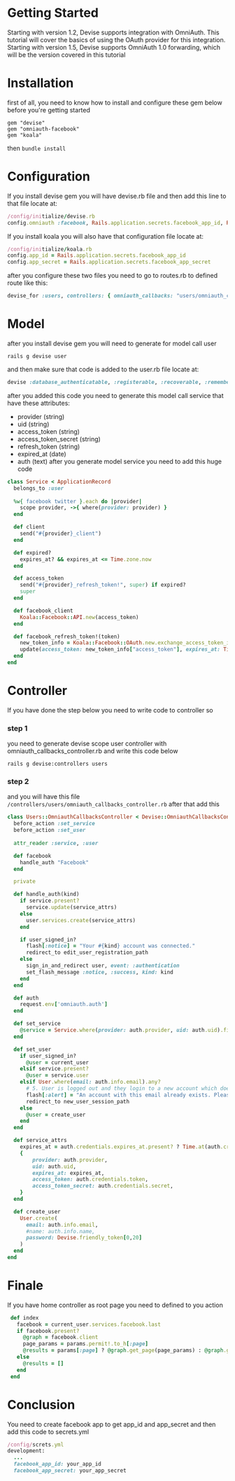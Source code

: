 # Getting Started

Starting with version 1.2, Devise supports integration with OmniAuth. This tutorial will cover the basics of using the OAuth provider for this integration.
Starting with version 1.5, Devise supports OmniAuth 1.0 forwarding, which will be the version covered in this tutorial


# Installation

first of all, you need to know how to install and configure these gem below before you're getting started

```
gem "devise"
gem "omniauth-facebook"
gem "koala"
```
then ``` bundle install ```

# Configuration

If you install devise gem you will have devise.rb file and then add this line to that file locate at: 
~~~ruby
/config/initialize/devise.rb
config.omniauth :facebook, Rails.application.secrets.facebook_app_id, Rails.application.secrets.facebook_app_secret, scope: 'email,user_posts'
~~~
If you install koala you will also have that configuration file locate at: 
~~~ruby
/config/initialize/koala.rb
config.app_id = Rails.application.secrets.facebook_app_id
config.app_secret = Rails.application.secrets.facebook_app_secret
~~~
after you configure these two files you need to go to routes.rb to defined route like this: 
~~~ruby
devise_for :users, controllers: { omniauth_callbacks: "users/omniauth_callbacks" }
~~~
# Model

after you install devise gem you will need to generate for model call user
```
rails g devise user
```
and then make sure that code is added to the user.rb file locate at: 
~~~ruby
devise :database_authenticatable, :registerable, :recoverable, :rememberable, :trackable, :validatable, :omniauthable
~~~
after you added this code you need to generate this model call service that have these attributes:
 * provider (string)
 * uid (string)
 * access_token (string)
 * access_token_secret (string)
 * refresh_token (string)
 * expired_at (date)
 * auth (text)
after you generate model service you need to add this huge code
~~~ruby
class Service < ApplicationRecord
  belongs_to :user
  
  %w{ facebook twitter }.each do |provider|
    scope provider, ->{ where(provider: provider) }
  end

  def client
    send("#{provider}_client")
  end

  def expired?
    expires_at? && expires_at <= Time.zone.now
  end

  def access_token
    send("#{provider}_refresh_token!", super) if expired?
    super
  end

  def facebook_client
    Koala::Facebook::API.new(access_token)
  end

  def facebook_refresh_token!(token)
    new_token_info = Koala::Facebook::OAuth.new.exchange_access_token_info(token)
    update(access_token: new_token_info["access_token"], expires_at: Time.zone.now + new_token_info["expires_in"])
  end
end
~~~

# Controller

If you have done the step below you need to write code to controller so

### step 1 

you need to generate devise scope user controller with omniauth_callbacks_controller.rb and write this code below
```
rails g devise:controllers users
```
### step 2

and you will have this file ```/controllers/users/omniauth_callbacks_controller.rb```
after that add this
~~~ruby
class Users::OmniauthCallbacksController < Devise::OmniauthCallbacksController
  before_action :set_service
  before_action :set_user
  
  attr_reader :service, :user

  def facebook
    handle_auth "Facebook"
  end

  private

  def handle_auth(kind)
    if service.present?
      service.update(service_attrs)
    else
      user.services.create(service_attrs)
    end

    if user_signed_in?
      flash[:notice] = "Your #{kind} account was connected."
      redirect_to edit_user_registration_path
    else
      sign_in_and_redirect user, event: :authentication
      set_flash_message :notice, :success, kind: kind
    end
  end

  def auth
    request.env['omniauth.auth']
  end

  def set_service
    @service = Service.where(provider: auth.provider, uid: auth.uid).first
  end

  def set_user
    if user_signed_in?
      @user = current_user
    elsif service.present?
      @user = service.user
    elsif User.where(email: auth.info.email).any?
      # 5. User is logged out and they login to a new account which doesn't match their old one
      flash[:alert] = "An account with this email already exists. Please sign in with that account before connecting your #{auth.provider.titleize} account."
      redirect_to new_user_session_path
    else
      @user = create_user
    end
  end

  def service_attrs
    expires_at = auth.credentials.expires_at.present? ? Time.at(auth.credentials.expires_at) : nil
    {
        provider: auth.provider,
        uid: auth.uid,
        expires_at: expires_at,
        access_token: auth.credentials.token,
        access_token_secret: auth.credentials.secret,
    }
  end

  def create_user
    User.create(
      email: auth.info.email,
      #name: auth.info.name,
      password: Devise.friendly_token[0,20]
    )
  end
end
~~~

# Finale
If you have home controller as root page you need to defined to you action
~~~ruby
 def index
   facebook = current_user.services.facebook.last
   if facebook.present?
     @graph = facebook.client
     page_params = params.permit!.to_h[:page]
     @results = params[:page] ? @graph.get_page(page_params) : @graph.get_connections("me", "feed")
   else
     @results = []
   end
 end
~~~

# Conclusion
You need to create facebook app to get app_id and app_secret and then add this code to secrets.yml
~~~ruby
/config/screts.yml
development:
  ...
  facebook_app_id: your_app_id
  facebook_app_secret: your_app_secret
~~~


